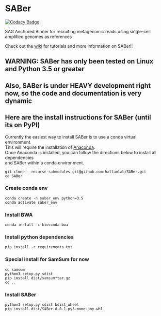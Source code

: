 # SABer

[![Codacy Badge](https://api.codacy.com/project/badge/Grade/1a2954edef114b81a583bb23ffba2ace)](https://app.codacy.com/gh/hallamlab/SABer?utm_source=github.com&utm_medium=referral&utm_content=hallamlab/SABer&utm_campaign=Badge_Grade_Dashboard)

SAG Anchored Binner for recruiting metagenomic reads using single-cell amplified genomes as references

Check out the [wiki](https://github.com/hallamlab/SABer/wiki) for tutorials and more information on SABer!!

## WARNING: SABer has only been tested on Linux and Python 3.5 or greater
##          Also, SABer is under HEAVY development right now, so the code and documentation is very dynamic
## Here are the install instructions for SABer (until its on PyPI)
Currently the easiest way to install SABer is to use a conda virtual environment.  
This will require the installation of [Anaconda](https://www.anaconda.com/distribution/).  
Once Anaconda is installed, you can follow the directions below to install all dependencies  
and SABer within a conda environment.
```
git clone --recurse-submodules git@github.com:hallamlab/SABer.git  
cd SABer  
```
### Create conda env
```
conda create -n saber_env python=3.5  
conda activate saber_env  
```
### Install BWA
```
conda install -c bioconda bwa
```
### Install python dependencies
```
pip install -r requirements.txt  
```
### Special install for SamSum for now
```
cd samsum  
python3 setup.py sdist  
pip install dist/samsum*tar.gz  
cd ..  
```  
### Install SABer
```
python3 setup.py sdist bdist_wheel  
pip install dist/SABer-0.0.1-py3-none-any.whl  
```
